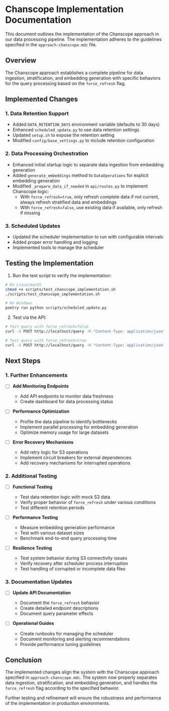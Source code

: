 # Chanscope Implementation Documentation

This document outlines the implementation of the Chanscope approach in our data processing pipeline. The implementation adheres to the guidelines specified in the `approach-chanscope.mdc` file.

## Overview

The Chanscope approach establishes a complete pipeline for data ingestion, stratification, and embedding generation with specific behaviors for the query processing based on the `force_refresh` flag.

## Implemented Changes

### 1. Data Retention Support

- Added `DATA_RETENTION_DAYS` environment variable (defaults to 30 days)
- Enhanced `scheduled_update.py` to use data retention settings
- Updated `setup.sh` to expose the retention setting
- Modified `config/base_settings.py` to include retention configuration

### 2. Data Processing Orchestration

- Enhanced initial startup logic to separate data ingestion from embedding generation
- Added `generate_embeddings` method to `DataOperations` for explicit embedding generation
- Modified `_prepare_data_if_needed` in `api/routes.py` to implement Chanscope logic:
  - With `force_refresh=true`, only refresh complete data if not current, always refresh stratified data and embeddings
  - With `force_refresh=false`, use existing data if available, only refresh if missing

### 3. Scheduled Updates

- Updated the scheduler implementation to run with configurable intervals
- Added proper error handling and logging
- Implemented tools to manage the scheduler

## Testing the Implementation

1. Run the test script to verify the implementation:

```bash
# On Linux/macOS
chmod +x scripts/test_chanscope_implementation.sh
./scripts/test_chanscope_implementation.sh

# On Windows
poetry run python scripts/scheduled_update.py
```

2. Test via the API:

```bash
# Test query with force_refresh=false
curl -X POST http://localhost/query -H "Content-Type: application/json" -d '{"query": "test query", "force_refresh": false}'

# Test query with force_refresh=true
curl -X POST http://localhost/query -H "Content-Type: application/json" -d '{"query": "test query", "force_refresh": true}'
```

## Next Steps

### 1. Further Enhancements

- [ ] **Add Monitoring Endpoints**
  - Add API endpoints to monitor data freshness
  - Create dashboard for data processing status

- [ ] **Performance Optimization**
  - Profile the data pipeline to identify bottlenecks
  - Implement parallel processing for embedding generation
  - Optimize memory usage for large datasets

- [ ] **Error Recovery Mechanisms**
  - Add retry logic for S3 operations
  - Implement circuit breakers for external dependencies
  - Add recovery mechanisms for interrupted operations

### 2. Additional Testing

- [ ] **Functional Testing**
  - Test data retention logic with mock S3 data
  - Verify proper behavior of `force_refresh` under various conditions
  - Test different retention periods

- [ ] **Performance Testing**
  - Measure embedding generation performance
  - Test with various dataset sizes
  - Benchmark end-to-end query processing time

- [ ] **Resilience Testing**
  - Test system behavior during S3 connectivity issues
  - Verify recovery after scheduler process interruption
  - Test handling of corrupted or incomplete data files

### 3. Documentation Updates

- [ ] **Update API Documentation**
  - Document the `force_refresh` behavior
  - Create detailed endpoint descriptions
  - Document query parameter effects

- [ ] **Operational Guides**
  - Create runbooks for managing the scheduler
  - Document monitoring and alerting recommendations
  - Provide performance tuning guidelines

## Conclusion

The implemented changes align the system with the Chanscope approach specified in `approach-chanscope.mdc`. The system now properly separates data ingestion, stratification, and embedding generation, and handles the `force_refresh` flag according to the specified behavior.

Further testing and refinement will ensure the robustness and performance of the implementation in production environments. 